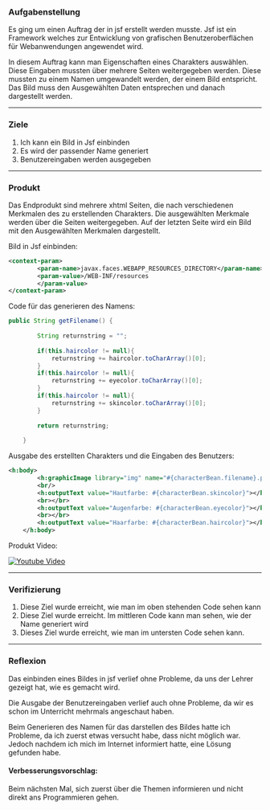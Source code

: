 ### Aufgabenstellung

Es ging um einen Auftrag der in jsf erstellt werden musste. Jsf ist ein Framework welches zur Entwicklung von grafischen Benutzeroberflächen für Webanwendungen angewendet wird. 

In diesem Auftrag kann man Eigenschaften eines Charakters auswählen. Diese Eingaben mussten über mehrere Seiten weitergegeben werden. Diese mussten zu einem Namen umgewandelt werden, der einem Bild entspricht. Das Bild muss den Ausgewählten Daten entsprechen und danach dargestellt werden.

****

### Ziele

1. Ich kann ein Bild in Jsf einbinden
2. Es wird der passender Name generiert
3. Benutzereingaben werden ausgegeben

****

### Produkt

Das Endprodukt sind mehrere xhtml Seiten, die nach verschiedenen Merkmalen des zu erstellenden Charakters. Die ausgewählten Merkmale werden über die Seiten weitergegeben. Auf der letzten Seite wird ein Bild mit den Ausgewählten Merkmalen dargestellt.

Bild in Jsf einbinden:

```xml
<context-param>
        <param-name>javax.faces.WEBAPP_RESOURCES_DIRECTORY</param-name>
        <param-value>/WEB-INF/resources
        </param-value>
</context-param>
```



Code für das generieren des Namens:

```java
public String getFilename() {
        
        String returnstring = "";
   
        if(this.haircolor != null){
            returnstring += haircolor.toCharArray()[0];
        }
        if(this.haircolor != null){
            returnstring += eyecolor.toCharArray()[0];
        }
        if(this.haircolor != null){
            returnstring += skincolor.toCharArray()[0];
        }
       
        return returnstring;
        
    }
```



Ausgabe des erstellten Charakters und die Eingaben des Benutzers:

```xml
<h:body>
        <h:graphicImage library="img" name="#{characterBean.filename}.png"/>
        <br/>
        <h:outputText value="Hautfarbe: #{characterBean.skincolor}"></h:outputText>
        <br></br>
        <h:outputText value="Augenfarbe: #{characterBean.eyecolor}"></h:outputText>
        <br></br>
        <h:outputText value="Haarfarbe: #{characterBean.haircolor}"></h:outputText>
    </h:body>
```



Produkt Video:

[![Youtube Video](https://img.youtube.com/vi/syNcfVKL1ss/0.jpg)](https://youtu.be/syNcfVKL1ss)

****

### Verifizierung

1. Diese Ziel wurde erreicht, wie man im oben stehenden Code sehen kann
2. Diese Ziel wurde erreicht. Im mittleren Code kann man sehen, wie der Name generiert wird
3. Dieses Ziel wurde erreicht, wie man im untersten Code sehen kann.

****

###  Reflexion

Das einbinden eines Bildes in jsf verlief ohne Probleme, da uns der Lehrer gezeigt hat, wie es gemacht wird.

Die Ausgabe der Benutzereingaben verlief auch ohne Probleme, da wir es schon im Unterricht mehrmals angeschaut haben.

Beim Generieren des Namen für das darstellen des Bildes hatte ich Probleme, da ich zuerst etwas versucht habe, dass nicht möglich war. Jedoch nachdem ich mich im Internet informiert hatte, eine Lösung gefunden habe.

#### Verbesserungsvorschlag:

Beim nächsten Mal, sich zuerst über die Themen informieren und nicht direkt ans Programmieren gehen.
